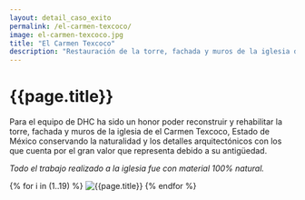 ```yaml
---
layout: detail_caso_exito
permalink: /el-carmen-texcoco/
image: el-carmen-texcoco.jpg
title: "El Carmen Texcoco"
description: "Restauración de la torre, fachada y muros de la iglesia de el Carmen Texcoco, Estado de México..."
---
```


<div class="container-fluid mt-3 pb-3">
    <div class="container bg-white">
        <div class="p-5 ">
            <h1 class="cnt-title">{{page.title}}</h1>
            <p>
                Para el equipo de DHC ha sido un honor poder reconstruir y rehabilitar la torre, fachada y muros de la iglesia de el Carmen Texcoco, Estado de México conservando la naturalidad y los detalles arquitectónicos con los que cuenta por el gran valor que representa debido a su antigüedad.
            </p>
            <p class="text-inportant-resalt">
                <em>Todo el trabajo realizado a la iglesia fue con material 100% natural.</em>
            </p>
        </div>
        <div id="gallery" class="container-gallery">
            {% for i in (1..19) %}
            <img alt="{{page.title}}" src="/assets/images/gallerys/el-carmen-texcoco/thumbnail/{{i}}.jpg"
                data-image="/assets/images/gallerys/el-carmen-texcoco/{{i}}.jpg" data-description="{{page.title}}">
            {% endfor %}
        </div>
    </div>
</div>